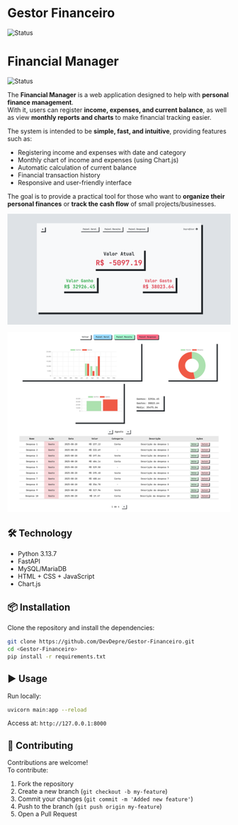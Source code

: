 # Gestor Financeiro

![Status](https://img.shields.io/badge/status-em%20desenvolvimento-yellow)

# Financial Manager

![Status](https://img.shields.io/badge/status-in%20development-yellow)

The **Financial Manager** is a web application designed to help with **personal finance management**.  
With it, users can register **income, expenses, and current balance**, as well as view **monthly reports and charts** to make financial tracking easier.

The system is intended to be **simple, fast, and intuitive**, providing features such as:

-   Registering income and expenses with date and category
-   Monthly chart of income and expenses (using Chart.js)
-   Automatic calculation of current balance
-   Financial transaction history
-   Responsive and user-friendly interface

The goal is to provide a practical tool for those who want to **organize their personal finances** or **track the cash flow** of small projects/businesses.

![InitialPage](docs/img/img01.png)

![MainDashboard](docs/img/img02.png)

## 🛠️ Technology

-   Python 3.13.7
-   FastAPI
-   MySQL/MariaDB
-   HTML + CSS + JavaScript
-   Chart.js

## 📦 Installation

Clone the repository and install the dependencies:

```bash
git clone https://github.com/DevDepre/Gestor-Financeiro.git
cd <Gestor-Financeiro>
pip install -r requirements.txt
```

## ▶️ Usage

Run locally:

```bash
uvicorn main:app --reload
```

Access at: `http://127.0.0.1:8000`

## 🤝 Contributing

Contributions are welcome!  
To contribute:

1. Fork the repository
2. Create a new branch (`git checkout -b my-feature`)
3. Commit your changes (`git commit -m 'Added new feature'`)
4. Push to the branch (`git push origin my-feature`)
5. Open a Pull Request
